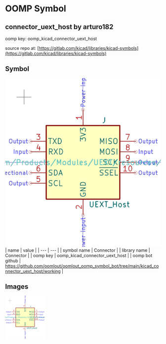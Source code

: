 # OOMP Symbol  
## connector_uext_host  by arturo182  
  
oomp key: oomp_kicad_connector_uext_host  
  
source repo at: [https://gitlab.com/kicad/libraries/kicad-symbols](https://gitlab.com/kicad/libraries/kicad-symbols)  
## Symbol  
  
[![working.png](working_600.png)](working.png)  
| name | value | 
| --- | --- | 
| symbol name | Connector | 
| library name | Connector | 
| oomp key | oomp_kicad_connector_uext_host | 
| oomp bot github | https://github.com/oomlout/oomlout_oomp_symbol_bot/tree/main/kicad_connector_uext_host/working | 
## Images  
  
[![working.png](working_140.png)](working.png)  
